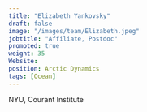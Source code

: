 ```yaml
---
title: "Elizabeth Yankovsky"
draft: false
image: "/images/team/Elizabeth.jpeg"
jobtitle: "Affiliate, Postdoc"
promoted: true
weight: 35
Website:
position: Arctic Dynamics
tags: [Ocean]
---
```



NYU, Courant Institute

